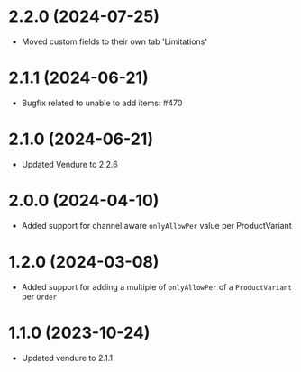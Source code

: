# 2.2.0 (2024-07-25)

- Moved custom fields to their own tab 'Limitations'

# 2.1.1 (2024-06-21)

- Bugfix related to unable to add items: #470

# 2.1.0 (2024-06-21)

- Updated Vendure to 2.2.6

# 2.0.0 (2024-04-10)

- Added support for channel aware `onlyAllowPer` value per ProductVariant

# 1.2.0 (2024-03-08)

- Added support for adding a multiple of `onlyAllowPer` of a `ProductVariant` per `Order`

# 1.1.0 (2023-10-24)

- Updated vendure to 2.1.1
